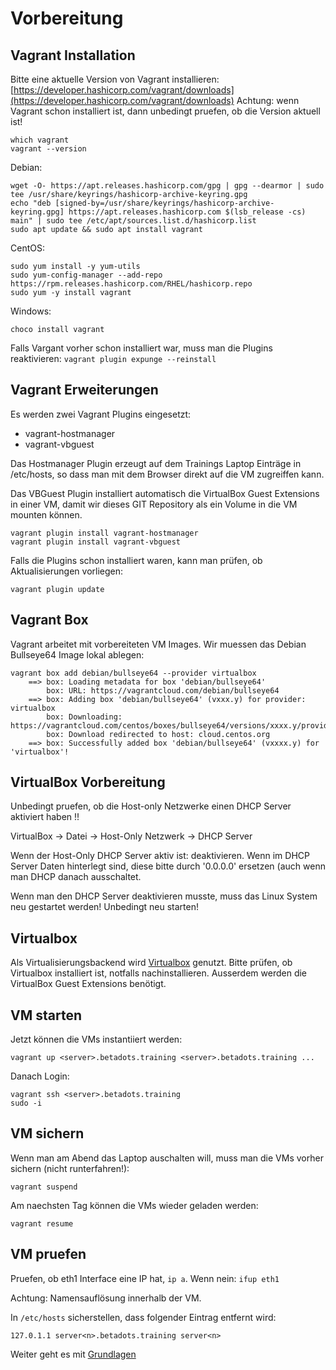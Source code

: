 # Vorbereitung

## Vagrant Installation

Bitte eine aktuelle Version von Vagrant installieren: [https://developer.hashicorp.com/vagrant/downloads](https://developer.hashicorp.com/vagrant/downloads)
Achtung: wenn Vagrant schon installiert ist, dann unbedingt pruefen, ob die Version aktuell ist!

```shell
which vagrant
vagrant --version
```

Debian:

```shell
wget -O- https://apt.releases.hashicorp.com/gpg | gpg --dearmor | sudo tee /usr/share/keyrings/hashicorp-archive-keyring.gpg
echo "deb [signed-by=/usr/share/keyrings/hashicorp-archive-keyring.gpg] https://apt.releases.hashicorp.com $(lsb_release -cs) main" | sudo tee /etc/apt/sources.list.d/hashicorp.list
sudo apt update && sudo apt install vagrant
```

CentOS:

```shell
sudo yum install -y yum-utils
sudo yum-config-manager --add-repo https://rpm.releases.hashicorp.com/RHEL/hashicorp.repo
sudo yum -y install vagrant
```

Windows:

```shell
choco install vagrant
```

Falls Vargant vorher schon installiert war, muss man die Plugins reaktivieren: `vagrant plugin expunge --reinstall`

## Vagrant Erweiterungen

Es werden zwei Vagrant Plugins eingesetzt:

- vagrant-hostmanager
- vagrant-vbguest

Das Hostmanager Plugin erzeugt auf dem Trainings Laptop Einträge in /etc/hosts, so dass man mit dem Browser direkt auf die VM zugreiffen kann.

Das VBGuest Plugin installiert automatisch die VirtualBox Guest Extensions in einer VM, damit wir dieses GIT Repository als ein Volume in die VM mounten können.

```shell
vagrant plugin install vagrant-hostmanager
vagrant plugin install vagrant-vbguest
```

Falls die Plugins schon installiert waren, kann man prüfen, ob Aktualisierungen vorliegen:

```shell
vagrant plugin update
```

## Vagrant Box

Vagrant arbeitet mit vorbereiteten VM Images. Wir muessen das Debian Bullseye64 Image lokal ablegen:

```shell
vagrant box add debian/bullseye64 --provider virtualbox
    ==> box: Loading metadata for box 'debian/bullseye64'
        box: URL: https://vagrantcloud.com/debian/bullseye64
    ==> box: Adding box 'debian/bullseye64' (vxxx.y) for provider: virtualbox
        box: Downloading: https://vagrantcloud.com/centos/boxes/bullseye64/versions/xxxx.y/providers/virtualbox.box
        box: Download redirected to host: cloud.centos.org
    ==> box: Successfully added box 'debian/bullseye64' (vxxxx.y) for 'virtualbox'!
```

## VirtualBox Vorbereitung

Unbedingt pruefen, ob die Host-only Netzwerke einen DHCP Server aktiviert haben !!

VirtualBox -> Datei -> Host-Only Netzwerk -> DHCP Server

Wenn der Host-Only DHCP Server aktiv ist: deaktivieren.
Wenn im DHCP Server Daten hinterlegt sind, diese bitte durch '0.0.0.0' ersetzen (auch wenn man DHCP danach ausschaltet.

Wenn man den DHCP Server deaktivieren musste, muss das Linux System neu gestartet werden! Unbedingt neu starten!

## Virtualbox

Als Virtualisierungsbackend wird [Virtualbox](https://virtualbox.org) genutzt.
Bitte prüfen, ob Virtualbox installiert ist, notfalls nachinstallieren.
Ausserdem werden die VirtualBox Guest Extensions benötigt.

## VM starten

Jetzt können die VMs instantiiert werden:

```shell
vagrant up <server>.betadots.training <server>.betadots.training ...
```

Danach Login:

```shell
vagrant ssh <server>.betadots.training
sudo -i
```

## VM sichern

Wenn man am Abend das Laptop auschalten will, muss man die VMs vorher sichern (nicht runterfahren!):

```shell
vagrant suspend
```

Am naechsten Tag können die VMs wieder geladen werden:

```shell
vagrant resume
```

## VM pruefen

Pruefen, ob eth1 Interface eine IP hat, `ip a`. Wenn nein: `ifup eth1`

Achtung: Namensauflösung innerhalb der VM.

In `/etc/hosts` sicherstellen, dass folgender Eintrag entfernt wird:

```shell
127.0.1.1 server<n>.betadots.training server<n>
```

Weiter geht es mit [Grundlagen](../01_Grundlagen)
